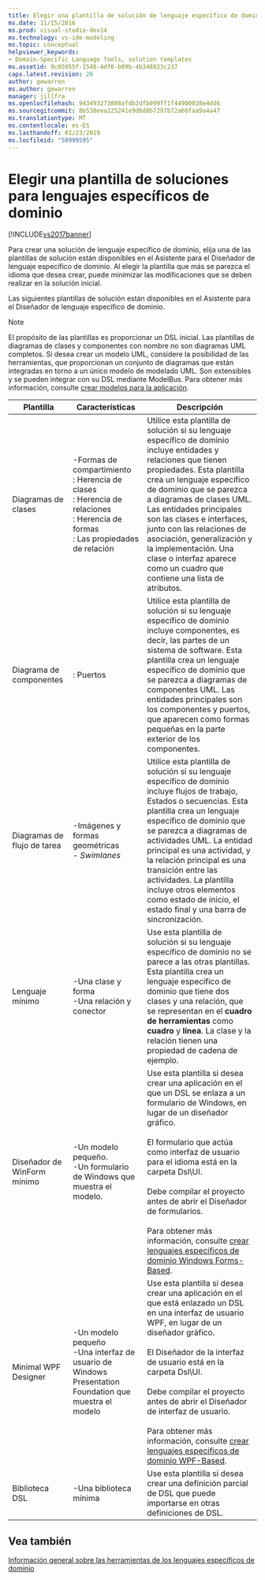 ```yaml
---
title: Elegir una plantilla de solución de lenguaje específico de dominio | Documentos de Microsoft
ms.date: 11/15/2016
ms.prod: visual-studio-dev14
ms.technology: vs-ide-modeling
ms.topic: conceptual
helpviewer_keywords:
- Domain-Specific Language Tools, solution templates
ms.assetid: 9c05955f-1548-4df6-b09b-4b348823c237
caps.latest.revision: 26
author: gewarren
ms.author: gewarren
manager: jillfra
ms.openlocfilehash: 943493273808afdb2dfb099ff1f44900028e4dd6
ms.sourcegitcommit: 8b538eea125241e9d6d8b7297b72a66faa9a4a47
ms.translationtype: MT
ms.contentlocale: es-ES
ms.lasthandoff: 01/23/2019
ms.locfileid: "58999595"
---
```

# <a name="choosing-a-domain-specific-language-solution-template"></a>Elegir una plantilla de soluciones para lenguajes específicos de dominio
[!INCLUDE[vs2017banner](../includes/vs2017banner.md)]

Para crear una solución de lenguaje específico de dominio, elija una de las plantillas de solución están disponibles en el Asistente para el Diseñador de lenguaje específico de dominio. Al elegir la plantilla que más se parezca el idioma que desea crear, puede minimizar las modificaciones que se deben realizar en la solución inicial.  
  
 Las siguientes plantillas de solución están disponibles en el Asistente para el Diseñador de lenguaje específico de dominio.  
  
> [!NOTE]
>  El propósito de las plantillas es proporcionar un DSL inicial. Las plantillas de diagramas de clases y componentes con nombre no son diagramas UML completos. Si desea crear un modelo UML, considere la posibilidad de las herramientas, que proporcionan un conjunto de diagramas que están integradas en torno a un único modelo de modelado UML. Son extensibles y se pueden integrar con su DSL mediante ModelBus. Para obtener más información, consulte [crear modelos para la aplicación](../modeling/create-models-for-your-app.md).  
  
|Plantilla|Características|Descripción|  
|--------------|--------------|-----------------|  
|Diagramas de clases|-Formas de compartimiento<br />: Herencia de clases<br />: Herencia de relaciones<br />: Herencia de formas<br />: Las propiedades de relación|Utilice esta plantilla de solución si su lenguaje específico de dominio incluye entidades y relaciones que tienen propiedades. Esta plantilla crea un lenguaje específico de dominio que se parezca a diagramas de clases UML. Las entidades principales son las clases e interfaces, junto con las relaciones de asociación, generalización y la implementación. Una clase o interfaz aparece como un cuadro que contiene una lista de atributos.|  
|Diagrama de componentes|: Puertos|Utilice esta plantilla de solución si su lenguaje específico de dominio incluye componentes, es decir, las partes de un sistema de software. Esta plantilla crea un lenguaje específico de dominio que se parezca a diagramas de componentes UML. Las entidades principales son los componentes y puertos, que aparecen como formas pequeñas en la parte exterior de los componentes.|  
|Diagramas de flujo de tarea|-Imágenes y formas geométricas<br />-   *Swimlanes*|Utilice esta plantilla de solución si su lenguaje específico de dominio incluye flujos de trabajo, Estados o secuencias. Esta plantilla crea un lenguaje específico de dominio que se parezca a diagramas de actividades UML. La entidad principal es una actividad, y la relación principal es una transición entre las actividades. La plantilla incluye otros elementos como estado de inicio, el estado final y una barra de sincronización.|  
|Lenguaje mínimo|-Una clase y forma<br />-Una relación y conector|Use esta plantilla de solución si su lenguaje específico de dominio no se parece a las otras plantillas. Esta plantilla crea un lenguaje específico de dominio que tiene dos clases y una relación, que se representan en el **cuadro de herramientas** como **cuadro** y **línea**. La clase y la relación tienen una propiedad de cadena de ejemplo.|  
|Diseñador de WinForm mínimo|-Un modelo pequeño.<br />-Un formulario de Windows que muestra el modelo.|Use esta plantilla si desea crear una aplicación en el que un DSL se enlaza a un formulario de Windows, en lugar de un diseñador gráfico.<br /><br /> El formulario que actúa como interfaz de usuario para el idioma está en la carpeta Dsl\UI.<br /><br /> Debe compilar el proyecto antes de abrir el Diseñador de formularios.<br /><br /> Para obtener más información, consulte [crear lenguajes específicos de dominio Windows Forms-Based](../modeling/creating-a-windows-forms-based-domain-specific-language.md).|  
|Minimal WPF Designer|-Un modelo pequeño<br />-Una interfaz de usuario de Windows Presentation Foundation que muestra el modelo|Use esta plantilla si desea crear una aplicación en el que está enlazado un DSL en una interfaz de usuario WPF, en lugar de un diseñador gráfico.<br /><br /> El Diseñador de la interfaz de usuario está en la carpeta Dsl\UI.<br /><br /> Debe compilar el proyecto antes de abrir el Diseñador de interfaz de usuario.<br /><br /> Para obtener más información, consulte [crear lenguajes específicos de dominio WPF-Based](../modeling/creating-a-wpf-based-domain-specific-language.md).|  
|Biblioteca DSL|-Una biblioteca mínima|Use esta plantilla si desea crear una definición parcial de DSL que puede importarse en otras definiciones de DSL.|  
  
## <a name="see-also"></a>Vea también  
 [Información general sobre las herramientas de los lenguajes específicos de dominio](../modeling/overview-of-domain-specific-language-tools.md)
